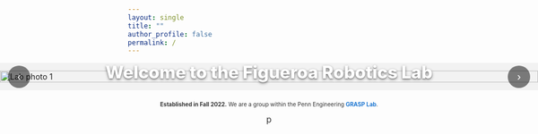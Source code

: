 ```yaml
---
layout: single
title: ""
author_profile: false
permalink: /
---
```


<!-- ===== FULL-BLEED HERO SLIDER WITH BOTTOM-CENTER TITLE ===== -->
<div class="hero-slider fullbleed" aria-label="Figueroa Robotics Lab Photo Gallery">

  <!-- Bottom overlay title (no background box) -->
  <div class="hero-title hero-title--bottom">
    <h1>Welcome to the Figueroa Robotics Lab</h1>
  </div>

  <button class="hs-nav hs-prev" aria-label="Previous slide">‹</button>

  <div class="hs-track" role="region" aria-live="polite">
    <img src="{{ '/assets/images/IMG_4148.JPG' | relative_url }}" alt="Lab photo 1" class="hs-slide hs-current">
    <img src="{{ '/assets/images/IMG_4075.JPG' | relative_url }}" alt="Lab photo 2" class="hs-slide">
    <img src="{{ '/assets/images/IMG_4115.JPG' | relative_url }}" alt="Lab photo 3" class="hs-slide">
  </div>

  <button class="hs-nav hs-next" aria-label="Next slide">›</button>
  <div class="hs-dots" role="tablist" aria-label="Choose slide"></div>
</div>

<!-- ===== SMALL SUB-HEADING UNDER SLIDER ===== -->
<div class="hero-subtext">
  <p style="font-size: 10px;"> <b> Established in Fall 2022.</b> We are a group within the Penn Engineering
  <a href="https://www.grasp.upenn.edu/" target="_blank" rel="noopener">GRASP Lab</a>.</p>p
</div>

<style>
/* ---------- Slider ---------- */
.hero-slider{
  position: relative;
  overflow: hidden;
  background: #f2f2f2;
}
.hero-slider.fullbleed{
  width: 100vw;
  max-width: 100vw;
  margin-left: 50%;
  transform: translateX(-50%);
  border-radius: 0;
}
.hs-track{
  display: flex;
  transition: transform 300ms ease;
  will-change: transform;
  position: relative;
  z-index: 1;
}
.hs-slide{
  flex: 0 0 100%;
  width: 100%;
  display: block;
  height: auto;
  object-fit: contain;
  max-height: 75vh;
}

/* ---------- Overlay Title ---------- */
.hero-title{
  position: absolute;
  inset: 0;
  display: grid;
  pointer-events: none;
  z-index: 3;
}
.hero-title--bottom{
  align-items: end;
  justify-items: center;
  padding-bottom: 30px;
}
.hero-title h1{
  margin: 0;
  color: #fff;
  font-weight: 800;
  font-size: clamp(22px, 2.6vw + 6px, 42px);
  line-height: 1.1;
  text-align: center;
  text-shadow:
    0 2px 5px rgba(0,0,0,0.45),
    0 1px 2px rgba(0,0,0,0.35);
}
@media (max-width: 360px){
  .hero-title h1{ font-size: clamp(18px, 4.5vw + 6px, 32px); }
}

/* ---------- Sub-heading under slider ---------- */
.hero-subtext{
  max-width: 900px;
  margin: 1.2rem auto 0;
  padding: 0 0.8rem;
  text-align: center;
  font-size: clamp(0.9rem, 1vw + 0.35rem, 1.1rem);
  line-height: 1.35;
  color: #333;
}
.hero-subtext a{
  color: #0066cc;
  font-weight: 600;
  text-decoration: none;
}
.hero-subtext a:hover{ text-decoration: underline; }

/* ---------- Controls & dots ---------- */
.hs-nav{
  position: absolute;
  top: 50%;
  transform: translateY(-50%);
  border: none;
  background: rgba(0,0,0,0.5);
  color:#fff;
  width: 40px;
  height: 40px;
  border-radius: 50%;
  cursor: pointer;
  font-size: 20px;
  z-index: 4;
}
.hs-prev{ left: 14px; }
.hs-next{ right: 14px; }

.hs-dots{
  position: absolute;
  left: 50%;
  bottom: 12px;
  transform: translateX(-50%);
  display: flex;
  gap: 6px;
  z-index: 4;
}
.hs-dots button{
  width: 10px;
  height: 10px;
  border-radius: 50%;
  border: none;
  background: rgba(255,255,255,0.4);
  cursor: pointer;
}
.hs-dots button[aria-selected="true"]{ background:#fff; }

/* Remove extra top padding under theme container */
.main .page__content { padding-top: 0; }

/* 🔕 Hide RSS/Feed icon just on this page */
.page__footer-follow .social-icons li:has(a[href$="feed.xml"]),
.page__footer-follow .social-icons li:has(.fa-rss),
.page__footer-follow .social-icons a[href$="feed.xml"],
.page__footer-follow .social-icons .fa-rss{
  display:none !important;
}
</style>

<script>
/* ===== Minimal, conflict-free slider JS ===== */
(function () {
  function init() {
    const slider = document.querySelector('.hero-slider');
    if (!slider) return;

    const track  = slider.querySelector('.hs-track');
    const slides = Array.from(slider.querySelectorAll('.hs-slide'));
    const prev   = slider.querySelector('.hs-prev');
    const next   = slider.querySelector('.hs-next');
    const dotsEl = slider.querySelector('.hs-dots');
    let index = 0;

    slides.forEach((_, i) => {
      const b = document.createElement('button');
      b.setAttribute('role', 'tab');
      b.setAttribute('aria-label', `Go to slide ${i + 1}`);
      b.addEventListener('click', () => goTo(i));
      dotsEl.appendChild(b);
    });

    function update() {
      track.style.transform = `translateX(-${index * 100}%)`;
      Array.from(dotsEl.children).forEach((b, i) =>
        b.setAttribute('aria-selected', i === index ? 'true' : 'false')
      );
    }
    function goTo(i){ index = (i + slides.length) % slides.length; update(); }

    if (prev) prev.addEventListener('click', () => goTo(index - 1));
    if (next) next.addEventListener('click', () => goTo(index + 1));

    let startX = 0;
    track.addEventListener('touchstart', e => startX = e.touches[0].clientX, {passive:true});
    track.addEventListener('touchend', e => {
      const dx = e.changedTouches[0].clientX - startX;
      if (dx > 40) goTo(index - 1);
      if (dx < -40) goTo(index + 1);
    });

    let timer = setInterval(() => goTo(index + 1), 5000);
    slider.addEventListener('mouseenter', () => clearInterval(timer));
    slider.addEventListener('mouseleave', () =>
      (timer = setInterval(() => goTo(index + 1), 5000))
    );

    update();
  }
  document.readyState === 'loading'
    ? document.addEventListener('DOMContentLoaded', init)
    : init();
})();
</script>
